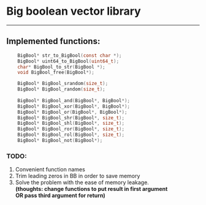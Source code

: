 # Big boolean vector library
___

## Implemented functions:
```c
    BigBool* str_to_BigBool(const char *);
    BigBool* uint64_to_BigBool(uint64_t);
    char* BigBool_to_str(BigBool *);
    void BigBool_free(BigBool*);

    BigBool* BigBool_srandom(size_t);
    BigBool* BigBool_random(size_t);
    
    BigBool* BigBool_and(BigBool*, BigBool*);
    BigBool* BigBool_xor(BigBool*, BigBool*);
    BigBool* BigBool_or(BigBool*, BigBool*);
    BigBool* BigBool_shr(BigBool*, size_t);
    BigBool* BigBool_shl(BigBool*, size_t);
    BigBool* BigBool_ror(BigBool*, size_t);
    BigBool* BigBool_rol(BigBool*, size_t);
    BigBool* BigBool_not(BigBool*);
```

### TODO:
1) Convenient function names
2) Trim leading zeros in BB in order to save memory
3) Solve the problem with the ease of memory leakage. <br> 
**(thoughts: change functions to put result in first argument <br> 
OR pass third argument for return)**
